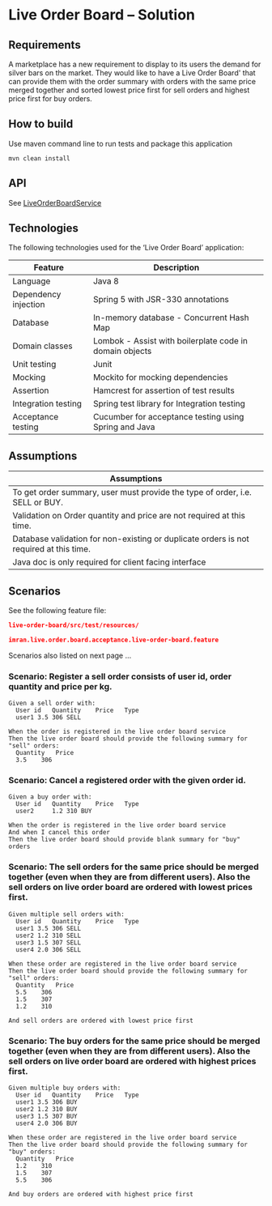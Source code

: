 # Live Order Board – Solution 

## Requirements
A marketplace has a new requirement to display to its users the demand for silver bars on the market.  They would like to have a Live Order Board' that can provide them with the order summary with orders with the same price merged together and sorted lowest price first for sell orders and highest price first for buy orders.

## How to build
Use maven command line to run tests and package this application

	mvn clean install

## API

See [LiveOrderBoardService](src/main/java/imran/live/order/board/api/LiveOrderBoardService.java)

## Technologies

The following technologies used for the ‘Live Order Board’ application:

| Feature                 |      Description                   |
| ----------------------- | ---------------------------------- |
| Language  | Java 8 |
| Dependency injection  | Spring 5 with JSR-330 annotations |
| Database | In-memory database - Concurrent Hash Map |
| Domain classes | Lombok - Assist with boilerplate code in domain objects |
| Unit testing | Junit |
| Mocking | Mockito for mocking dependencies |
| Assertion |Hamcrest for assertion of test results |
| Integration testing | Spring test library for Integration testing |
| Acceptance testing | Cucumber for acceptance testing using Spring and Java |

## Assumptions

| Assumptions |
| ------------------------------------------------------------------------------ |
| To get order summary, user must provide the type of order, i.e. SELL or BUY. |
| Validation on Order quantity and price are not required at this time. |
| Database validation for non-existing or duplicate orders is not required at this time. |
| Java doc is only required for client facing interface |

## Scenarios

See the following feature file:
```json
live-order-board/src/test/resources/
```
```json
imran.live.order.board.acceptance.live-order-board.feature
```

Scenarios also listed on next page …

### Scenario: Register a sell order consists of user id, order quantity and price per kg.

    Given a sell order with:
      User id	Quantity	Price	Type
      user1	3.5	306	SELL
    
    When the order is registered in the live order board service
    Then the live order board should provide the following summary for "sell" orders:
      Quantity	 Price
      3.5	 306

### Scenario: Cancel a registered order with the given order id.

    Given a buy order with:
      User id	Quantity	Price	Type
      user2  	1.2	310	BUY

    When the order is registered in the live order board service
    And when I cancel this order
    Then the live order board should provide blank summary for "buy" orders

### Scenario: The sell orders for the same price should be merged together (even when they are from different users). Also the sell orders on live order board are ordered with lowest prices first.

    Given multiple sell orders with:
      User id	Quantity	Price	Type
      user1	3.5	306	SELL
      user2	1.2	310	SELL
      user3	1.5	307	SELL
      user4	2.0	306	SELL

    When these order are registered in the live order board service
    Then the live order board should provide the following summary for "sell" orders:
      Quantity	 Price
      5.5	 306
      1.5	 307
      1.2	 310

    And sell orders are ordered with lowest price first

### Scenario: The buy orders for the same price should be merged together (even when they are from different users).  Also the sell orders on live order board are ordered with highest prices first.

    Given multiple buy orders with:
      User id	Quantity	Price	Type
      user1	3.5	306	BUY  
      user2	1.2	310	BUY  
      user3	1.5	307	BUY  
      user4	2.0	306	BUY  

    When these order are registered in the live order board service
    Then the live order board should provide the following summary for "buy" orders:
      Quantity	 Price
      1.2	 310
      1.5	 307
      5.5	 306

    And buy orders are ordered with highest price first

 

